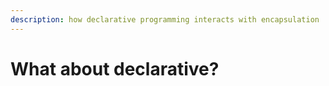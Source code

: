 ```yaml
---
description: how declarative programming interacts with encapsulation
---
```


# What about declarative?

